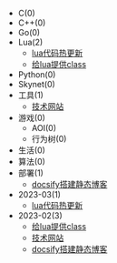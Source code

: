 - C(0)
- C++(0)
- Go(0)
- Lua(2)
    - [lua代码热更新](/Lua/lua代码热更新.md)
    - [给lua提供class](/Lua/给lua提供class.md)
- Python(0)
- Skynet(0)
- 工具(1)
    - [技术网站](/工具/技术网站.md)
- 游戏(0)
    - AOI(0)
    - 行为树(0)
- 生活(0)
- 算法(0)
- 部署(1)
    - [docsify搭建静态博客](/部署/docsify搭建静态博客.md)
- 2023-03(1)
    - [lua代码热更新](/Lua/lua代码热更新.md)
- 2023-02(3)
    - [给lua提供class](/Lua/给lua提供class.md)
    - [技术网站](/工具/技术网站.md)
    - [docsify搭建静态博客](/部署/docsify搭建静态博客.md)